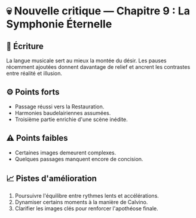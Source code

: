 # 💀 Nouvelle critique — Chapitre 9 : La Symphonie Éternelle

## 🧠 Écriture
La langue musicale sert au mieux la montée du désir. Les pauses récemment ajoutées donnent davantage de relief et ancrent les contrastes entre réalité et illusion.

## ⚙️ Points forts
- Passage réussi vers la Restauration.
- Harmonies baudelairiennes assumées.
- Troisième partie enrichie d'une scène inédite.

## ⚠️ Points faibles
- Certaines images demeurent complexes.
- Quelques passages manquent encore de concision.

## 📈 Pistes d'amélioration
1. Poursuivre l'équilibre entre rythmes lents et accélérations.
2. Dynamiser certains moments à la manière de Calvino.
3. Clarifier les images clés pour renforcer l'apothéose finale.
